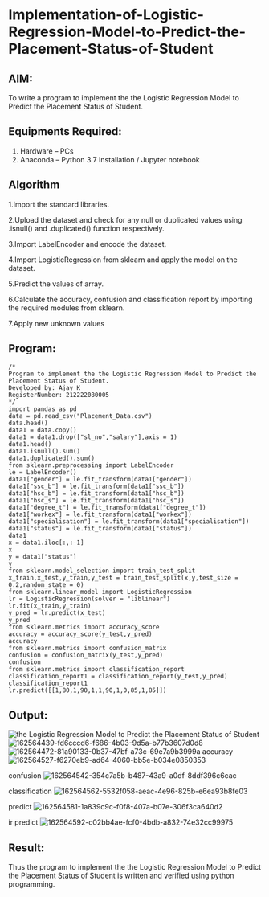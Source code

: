 # Implementation-of-Logistic-Regression-Model-to-Predict-the-Placement-Status-of-Student

## AIM:
To write a program to implement the the Logistic Regression Model to Predict the Placement Status of Student.

## Equipments Required:
1. Hardware – PCs
2. Anaconda – Python 3.7 Installation / Jupyter notebook

## Algorithm
1.Import the standard libraries.

2.Upload the dataset and check for any null or duplicated values using .isnull() and .duplicated() function respectively.

3.Import LabelEncoder and encode the dataset.

4.Import LogisticRegression from sklearn and apply the model on the dataset.

5.Predict the values of array.

6.Calculate the accuracy, confusion and classification report by importing the required modules from sklearn.

7.Apply new unknown values

## Program:
```
/*
Program to implement the the Logistic Regression Model to Predict the Placement Status of Student.
Developed by: Ajay K
RegisterNumber: 212222080005 
*/
import pandas as pd
data = pd.read_csv("Placement_Data.csv")
data.head()
data1 = data.copy()
data1 = data1.drop(["sl_no","salary"],axis = 1)
data1.head()
data1.isnull().sum()
data1.duplicated().sum()
from sklearn.preprocessing import LabelEncoder
le = LabelEncoder()
data1["gender"] = le.fit_transform(data1["gender"])
data1["ssc_b"] = le.fit_transform(data1["ssc_b"])
data1["hsc_b"] = le.fit_transform(data1["hsc_b"])
data1["hsc_s"] = le.fit_transform(data1["hsc_s"])
data1["degree_t"] = le.fit_transform(data1["degree_t"])
data1["workex"] = le.fit_transform(data1["workex"])
data1["specialisation"] = le.fit_transform(data1["specialisation"])
data1["status"] = le.fit_transform(data1["status"])
data1
x = data1.iloc[:,:-1]
x
y = data1["status"]
y
from sklearn.model_selection import train_test_split
x_train,x_test,y_train,y_test = train_test_split(x,y,test_size = 0.2,random_state = 0)
from sklearn.linear_model import LogisticRegression
lr = LogisticRegression(solver = "liblinear")
lr.fit(x_train,y_train)
y_pred = lr.predict(x_test)
y_pred
from sklearn.metrics import accuracy_score
accuracy = accuracy_score(y_test,y_pred)
accuracy
from sklearn.metrics import confusion_matrix
confusion = confusion_matrix(y_test,y_pred)
confusion
from sklearn.metrics import classification_report
classification_report1 = classification_report(y_test,y_pred)
classification_report1
lr.predict([[1,80,1,90,1,1,90,1,0,85,1,85]])
```

## Output:
![the Logistic Regression Model to Predict the Placement Status of Student](sam.png)
![162564439-fd6cccd6-f686-4b03-9d5a-b77b3607d0d8](https://github.com/Ajaydon420/Implementation-of-Logistic-Regression-Model-to-Predict-the-Placement-Status-of-Student/assets/161410969/5e95979c-386d-440c-8e46-75f138fb13bf)
![162564472-81a90133-0b37-47bf-a73c-69e7a9b3999a](https://github.com/Ajaydon420/Implementation-of-Logistic-Regression-Model-to-Predict-the-Placement-Status-of-Student/assets/161410969/883744b2-d7f6-41fb-871e-80b920e690d1)
accuracy
![162564527-f6270eb9-ad64-4060-bb5e-b034e0850353](https://github.com/Ajaydon420/Implementation-of-Logistic-Regression-Model-to-Predict-the-Placement-Status-of-Student/assets/161410969/ea395d28-9c2b-4c50-b5cb-e2b8b52f1b4e)

confusion
![162564542-354c7a5b-b487-43a9-a0df-8ddf396c6cac](https://github.com/Ajaydon420/Implementation-of-Logistic-Regression-Model-to-Predict-the-Placement-Status-of-Student/assets/161410969/3dd2cba5-f94d-4ade-b049-493d8d5f54f1)

classification
![162564562-5532f058-aeac-4e96-825b-e6ea93b8fe03](https://github.com/Ajaydon420/Implementation-of-Logistic-Regression-Model-to-Predict-the-Placement-Status-of-Student/assets/161410969/77d986c5-0ef9-40b8-a3e6-4183c2f62b51)

predict
![162564581-1a839c9c-f0f8-407a-b07e-306f3ca640d2](https://github.com/Ajaydon420/Implementation-of-Logistic-Regression-Model-to-Predict-the-Placement-Status-of-Student/assets/161410969/006f0dec-ce9f-471e-b604-b11dc0edb89c)

ir predict
![162564592-c02bb4ae-fcf0-4bdb-a832-74e32cc99975](https://github.com/Ajaydon420/Implementation-of-Logistic-Regression-Model-to-Predict-the-Placement-Status-of-Student/assets/161410969/1c9601e0-bf9b-4cde-ad4f-9b22396720f8)


## Result:
Thus the program to implement the the Logistic Regression Model to Predict the Placement Status of Student is written and verified using python programming.
